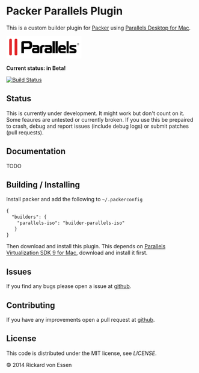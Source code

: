 # Packer Parallels Plugin

This is a custom builder plugin for [Packer](http://www.packer.io/) using [Parallels Desktop for Mac](http://www.parallels.com/products/desktop/).

![Parallels Logo](imgs/parallels_small.png)

**Current status: in Beta!**

[![Build Status](https://travis-ci.org/rickard-von-essen/packer-parallels.png?branch=master)](https://travis-ci.org/rickard-von-essen/packer-parallels)


## Status
This is currently under development. It might work but don't count on it. Some feaures are untested or currently broken. If you use this be prepaired to crash, debug and report issues (include debug logs) or submit patches (pull requests).

## Documentation
TODO

## Building / Installing
Install packer and add the following to ```~/.packerconfig```

```
{
  "builders": {
    "parallels-iso": "builder-parallels-iso"
   }
}
```
Then download and install this plugin. This depends on [Parallels Virtualization SDK 9 for Mac](http://download.parallels.com//desktop/v9/pde.hf1/ParallelsVirtualizationSDK-9.0.24172.951362.dmg), download and install it first.

## Issues
If you find any bugs please open a issue at [github](https://github.com/rickard-von-essen/packer-parallels/issues). 

## Contributing
If you have any improvements open a pull request at [github](https://github.com/rickard-von-essen/packer-parallels/pulls). 

## License

This code is distributed under the MIT license, see _LICENSE_.

© 2014 Rickard von Essen
